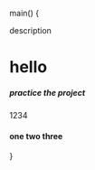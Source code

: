 main()
{ <div> description </div>
<h1> hello</h1>
<h5>practice the project </h5>
1234
<h4>one two three </h4>
}
